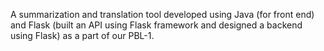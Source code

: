 A summarization and translation tool developed using Java (for front end) and Flask (built an API using Flask framework and designed a backend using Flask) as a part of our PBL-1. 
